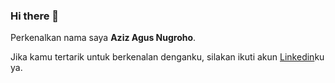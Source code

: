### Hi there 👋

Perkenalkan nama saya **Aziz Agus Nugroho**.

Jika kamu tertarik untuk berkenalan denganku, silakan ikuti akun [Linkedin](https://www.linkedin.com/in/aziz-agus-nugroho-55b315147/)ku ya.
